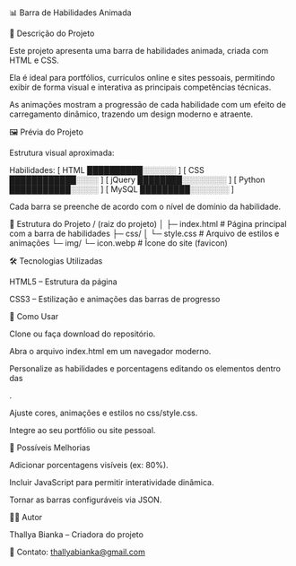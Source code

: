 📊 Barra de Habilidades Animada

📌 Descrição do Projeto

Este projeto apresenta uma barra de habilidades animada, criada com HTML e CSS.

Ela é ideal para portfólios, currículos online e sites pessoais, permitindo exibir de forma visual e interativa as principais competências técnicas.

As animações mostram a progressão de cada habilidade com um efeito de carregamento dinâmico, trazendo um design moderno e atraente.

🖼 Prévia do Projeto

Estrutura visual aproximada:

Habilidades:
[ HTML   ██████████░░░░░░ ] 
[ CSS    ████████████░░░░ ] 
[ jQuery ████████░░░░░░░░ ] 
[ Python ███████████░░░░░ ] 
[ MySQL  █████████░░░░░░░ ] 


Cada barra se preenche de acordo com o nível de domínio da habilidade.

📂 Estrutura do Projeto
/ (raiz do projeto)
│
├─ index.html            # Página principal com a barra de habilidades
├─ css/
│   └─ style.css         # Arquivo de estilos e animações
└─ img/
    └─ icon.webp         # Ícone do site (favicon)

🛠 Tecnologias Utilizadas

HTML5 – Estrutura da página

CSS3 – Estilização e animações das barras de progresso

🚀 Como Usar

Clone ou faça download do repositório.

Abra o arquivo index.html em um navegador moderno.

Personalize as habilidades e porcentagens editando os elementos dentro das <div class="progress-line">.

Ajuste cores, animações e estilos no css/style.css.

Integre ao seu portfólio ou site pessoal.

🌟 Possíveis Melhorias

Adicionar porcentagens visíveis (ex: 80%).

Incluir JavaScript para permitir interatividade dinâmica.

Tornar as barras configuráveis via JSON.

👩‍💻 Autor

Thallya Bianka – Criadora do projeto

📧 Contato: thallyabianka@gmail.com
